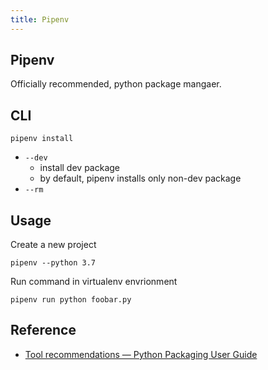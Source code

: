 ```yaml
---
title: Pipenv
---
```


## Pipenv
Officially recommended, python package mangaer.

## CLI

```
pipenv install
```

* `--dev`
    * install dev package
    * by default, pipenv installs only non-dev package
* `--rm`

## Usage
Create a new project

```
pipenv --python 3.7
```

Run command in virtualenv envrionment

```
pipenv run python foobar.py
```

## Reference
* [Tool recommendations — Python Packaging User Guide](https://packaging.python.org/guides/tool-recommendations/)
